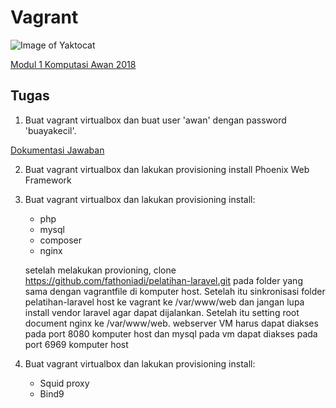 # Vagrant
![Image of Yaktocat](https://camo.githubusercontent.com/22b937f354705f272f69fc08f8bac8e05d09fbf2/68747470733a2f2f626c6f672e7468656f646f2e66722f77702d636f6e74656e742f75706c6f6164732f323031372f30372f56616772616e742e706e67)

[Modul 1 Komputasi Awan 2018](https://github.com/fathoniadi/cloud-2018/tree/master/vagrant "Modul 1 Komputasi Awan 2018")

## Tugas
1. Buat vagrant virtualbox dan buat user 'awan' dengan password 'buayakecil'.

[Dokumentasi Jawaban](https://github.com/fathoniadi/cloud-2018/tree/master/vagrant "Modul 1 Komputasi Awan 2018")

2. Buat vagrant virtualbox dan lakukan provisioning install Phoenix Web Framework

3. Buat vagrant virtualbox dan lakukan provisioning install:

    * php
    * mysql
    * composer
    * nginx

    setelah melakukan provioning, clone https://github.com/fathoniadi/pelatihan-laravel.git pada folder yang sama dengan vagrantfile di komputer host. Setelah itu sinkronisasi folder pelatihan-laravel host ke vagrant ke /var/www/web dan jangan lupa install vendor laravel agar dapat dijalankan. Setelah itu setting root document nginx ke /var/www/web. webserver VM harus dapat diakses pada port 8080 komputer host dan mysql pada vm dapat diakses pada port 6969 komputer host

4. Buat vagrant virtualbox dan lakukan provisioning install:

    * Squid proxy
    * Bind9
    
